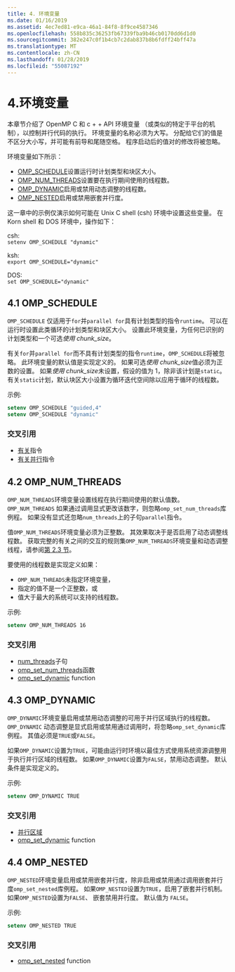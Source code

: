 ```yaml
---
title: 4. 环境变量
ms.date: 01/16/2019
ms.assetid: 4ec7ed81-e9ca-46a1-84f8-8f9ce4587346
ms.openlocfilehash: 558b835c36253fb67339fba9b46cb0170dd6d1d0
ms.sourcegitcommit: 382e247c0f1b4cb7c2dab837b8b6fdff24bff47a
ms.translationtype: MT
ms.contentlocale: zh-CN
ms.lasthandoff: 01/28/2019
ms.locfileid: "55087192"
---
```

# <a name="4-environment-variables"></a>4.环境变量

本章节介绍了 OpenMP C 和 c + + API 环境变量 （或类似的特定于平台的机制），以控制并行代码的执行。  环境变量的名称必须为大写。 分配给它们的值是不区分大小写，并可能有前导和尾随空格。  程序启动后的值对的修改将被忽略。

环境变量如下所示：

- [OMP_SCHEDULE](#41-omp_schedule)设置运行时计划类型和块区大小。
- [OMP_NUM_THREADS](#42-omp_num_threads)设置要在执行期间使用的线程数。
- [OMP_DYNAMIC](#43-omp_dynamic)启用或禁用动态调整的线程数。
- [OMP_NESTED](#44-omp_nested)启用或禁用嵌套并行度。

这一章中的示例仅演示如何可能在 Unix C shell (csh) 环境中设置这些变量。 在 Korn shell 和 DOS 环境中，操作如下：

csh:  
`setenv OMP_SCHEDULE "dynamic"`

ksh:  
`export OMP_SCHEDULE="dynamic"`

DOS:  
`set OMP_SCHEDULE="dynamic"`

## <a name="41-ompschedule"></a>4.1 OMP_SCHEDULE

`OMP_SCHEDULE` 仅适用于`for`并`parallel for`具有计划类型的指令`runtime`。 可以在运行时设置此类循环的计划类型和块区大小。 设置此环境变量，为任何已识别的计划类型和一个可选*使用 chunk_size*。

有关`for`并`parallel for`而不具有计划类型的指令`runtime`，`OMP_SCHEDULE`将被忽略。 此环境变量的默认值是实现定义的。 如果可选*使用 chunk_size*值必须为正数的设置。 如果*使用 chunk_size*未设置，假设的值为 1，除非该计划是`static`。 有关`static`计划，默认块区大小设置为循环迭代空间除以应用于循环的线程数。

示例:

```csh
setenv OMP_SCHEDULE "guided,4"
setenv OMP_SCHEDULE "dynamic"
```

### <a name="cross-references"></a>交叉引用

- [有关](2-directives.md#241-for-construct)指令
- [有关并行](2-directives.md#251-parallel-for-construct)指令

## <a name="42-ompnumthreads"></a>4.2 OMP_NUM_THREADS

`OMP_NUM_THREADS`环境变量设置线程在执行期间使用的默认值数。 `OMP_NUM_THREADS` 如果通过调用显式更改该数字，则忽略`omp_set_num_threads`库例程。 如果没有显式还忽略`num_threads`上的子句`parallel`指令。

值`OMP_NUM_THREADS`环境变量必须为正整数。 其效果取决于是否启用了动态调整线程数。 获取完整的有关之间的交互的规则集`OMP_NUM_THREADS`环境变量和动态调整线程，请参阅[第 2.3 节](2-directives.md#23-parallel-construct)。

要使用的线程数是实现定义如果：

- `OMP_NUM_THREADS`未指定环境变量，
- 指定的值不是一个正整数，或
- 值大于最大的系统可以支持的线程数。

示例:

```csh
setenv OMP_NUM_THREADS 16
```

### <a name="cross-references"></a>交叉引用

- [num_threads](2-directives.md#23-parallel-construct)子句
- [omp_set_num_threads](3-run-time-library-functions.md#311-omp_set_num_threads-function)函数
- [omp_set_dynamic](3-run-time-library-functions.md#317-omp_set_dynamic-function) function

## <a name="43-ompdynamic"></a>4.3 OMP_DYNAMIC

`OMP_DYNAMIC`环境变量启用或禁用动态调整的可用于并行区域执行的线程数。 `OMP_DYNAMIC` 动态调整是显式启用或禁用通过调用时，将忽略`omp_set_dynamic`库例程。 其值必须是`TRUE`或`FALSE`。

如果`OMP_DYNAMIC`设置为`TRUE`，可能由运行时环境以最佳方式使用系统资源调整用于执行并行区域的线程数。  如果`OMP_DYNAMIC`设置为`FALSE`，禁用动态调整。 默认条件是实现定义的。

示例:

```csh
setenv OMP_DYNAMIC TRUE
```

### <a name="cross-references"></a>交叉引用

- [并行区域](2-directives.md#23-parallel-construct)
- [omp_set_dynamic](3-run-time-library-functions.md#317-omp_set_dynamic-function) function

## <a name="44-ompnested"></a>4.4 OMP_NESTED

`OMP_NESTED`环境变量启用或禁用嵌套并行度，除非启用或禁用通过调用嵌套并行度`omp_set_nested`库例程。 如果`OMP_NESTED`设置为`TRUE`，启用了嵌套并行机制。 如果`OMP_NESTED`设置为`FALSE`、 嵌套禁用并行度。 默认值为 `FALSE`。

示例:

```csh
setenv OMP_NESTED TRUE
```

### <a name="cross-reference"></a>交叉引用

- [omp_set_nested](3-run-time-library-functions.md#319-omp_set_nested-function) function
